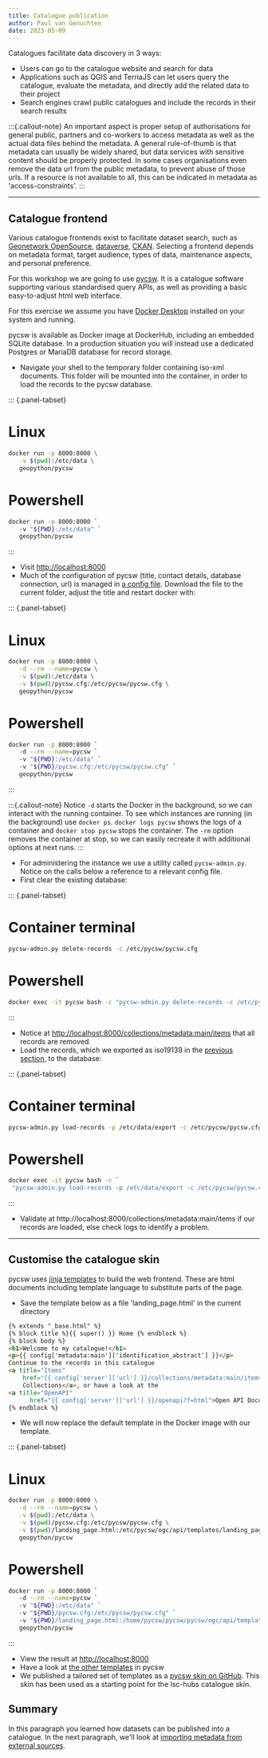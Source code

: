 ```yaml
---
title: Catalogue publication
author: Paul van Genuchten
date: 2023-05-09
---
```


Catalogues facilitate data discovery in 3 ways:

- Users can go to the catalogue website and search for data
- Applications such as QGIS and TerriaJS can let users query the catalogue, evaluate the metadata, and directly add the related data to their project
- Search engines crawl public catalogues and include the records in their search results

:::{.callout-note}
An important aspect is proper setup of authorisations for general public, partners and co-workers to access metadata as well as the actual data files behind the metadata. A general rule-of-thumb is that metadata can usually be widely shared, but data services with sensitive content should be properly protected. In some cases organisations even remove the data url from the public metadata, to prevent abuse of those urls. If a resource is not available to all, this can be indicated in metadata as 'access-constraints'.
:::

---

## Catalogue frontend

Various catalogue frontends exist to facilitate dataset search, such as [Geonetwork OpenSource](https://geonetwork-opensource.org), [dataverse](https://dataverse.org), [CKAN](https://ckan.org). Selecting a frontend depends on metadata format, target audience, types of data, maintenance aspects, and personal preference.

For this workshop we are going to use [pycsw](https://pycsw.org). It is a catalogue software supporting various standardised query APIs, as well as providing a basic easy-to-adjust html web interface. 

For this exercise we assume you have [Docker Desktop](https://www.docker.com/get-started/) installed on your system and running.

pycsw is available as Docker image at DockerHub, including an embedded SQLite database. In a production situation you will instead use a dedicated Postgres or MariaDB database for record storage. 

- Navigate your shell to the temporary folder containing iso-xml documents. This folder will be mounted into the container, in order to load the records to the pycsw database.

::: {.panel-tabset}
# Linux
```bash
docker run -p 8000:8000 \
   -v $(pwd):/etc/data \
   geopython/pycsw
```
# Powershell
```bash
docker run -p 8000:8000 `
   -v "${PWD}:/etc/data" `
   geopython/pycsw
```
:::

- Visit <http://localhost:8000> 
- Much of the configuration of pycsw (title, contact details, database connection, url) is managed in [a config file](https://github.com/geopython/pycsw/blob/master/docker/pycsw.cfg). Download the file to the current folder, adjust the title and restart docker with:

::: {.panel-tabset}
# Linux
```bash
docker run -p 8000:8000 \
   -d --rm --name=pycsw \
   -v $(pwd):/etc/data \
   -v $(pwd)/pycsw.cfg:/etc/pycsw/pycsw.cfg \
   geopython/pycsw
```
# Powershell
```bash
docker run -p 8000:8000 `
   -d --rm --name=pycsw `
   -v "${PWD}:/etc/data" `
   -v "${PWD}/pycsw.cfg:/etc/pycsw/pycsw.cfg" `
   geopython/pycsw
```
:::

:::{.callout-note}
Notice `-d` starts the Docker in the background, so we can interact with the running container. To see which instances are running (in the background) use `docker ps`. `docker logs pycsw` shows the logs of a container and `docker stop pycsw` stops the container. The `-rm` option removes the container at stop, so we can easily recreate it with additional options at next runs.
:::

- For administering the instance we use a utility called `pycsw-admin.py`. Notice on the calls below a reference to a relevant config file. 
- First clear the existing database:

::: {.panel-tabset}
# Container terminal
```bash
pycsw-admin.py delete-records -c /etc/pycsw/pycsw.cfg
```
# Powershell
```bash
docker exec -it pycsw bash -c "pycsw-admin.py delete-records -c /etc/pycsw/pycsw.cfg"
```
:::

- Notice at <http://localhost:8000/collections/metadata:main/items> that all records are removed.
- Load the records, which we exported as iso19139 in the [previous section](./2-interact-with-data-repositories.md), to the database:

::: {.panel-tabset}
# Container terminal
```bash
pycsw-admin.py load-records -p /etc/data/export -c /etc/pycsw/pycsw.cfg -y -r
```
# Powershell
```bash
docker exec -it pycsw bash -c `
 "pycsw-admin.py load-records -p /etc/data/export -c /etc/pycsw/pycsw.cfg -y -r"
```
:::

- Validate at http://localhost:8000/collections/metadata:main/items if our records are loaded, else check logs to identify a problem.

---


## Customise the catalogue skin

pycsw uses [jinja templates](https://jinja.palletsprojects.com/en/3.1.x/) to build the web frontend. These are html documents including template language to substitute parts of the page.

- Save the template below as a file 'landing_page.html' in the current directory

```html
{% extends "_base.html" %}
{% block title %}{{ super() }} Home {% endblock %}
{% block body %}
<h1>Welcome to my catalogue!</h1>
<p>{{ config['metadata:main']['identification_abstract'] }}</p>
Continue to the records in this catalogue
<a title="Items" 
    href="{{ config['server']['url'] }}/collections/metadata:main/items">
    Collections</a>, or have a look at the  
<a title="OpenAPI" 
      href="{{ config['server']['url'] }}/openapi?f=html">Open API Document</a>
{% endblock %}
```

- We will now replace the default template in the Docker image with our template.

::: {.panel-tabset}
# Linux
```bash
docker run -p 8000:8000 \
   -d --rm --name=pycsw \
   -v $(pwd):/etc/data \
   -v $(pwd)/pycsw.cfg:/etc/pycsw/pycsw.cfg \
   -v $(pwd)/landing_page.html:/etc/pycsw/ogc/api/templates/landing_page.html \
   geopython/pycsw
```
# Powershell
```bash
docker run -p 8000:8000 `
   -d --rm --name=pycsw `
   -v "${PWD}:/etc/data" `
   -v "${PWD}/pycsw.cfg:/etc/pycsw/pycsw.cfg" `
   -v "${PWD}/landing_page.html:/home/pycsw/pycsw/pycsw/ogc/api/templates/landing_page.html" `
   geopython/pycsw
```
:::

- View the result at <http://localhost:8000> 
- Have a look at [the other templates](https://github.com/geopython/pycsw/tree/master/pycsw/ogc/api/templates) in pycsw
- We published a tailored set of templates as a [pycsw skin on GitHub](https://github.com/pvgenuchten/pycsw-skin). This skin has been used as a starting point for the lsc-hubs catalogue skin.


## Summary

In this paragraph you learned how datasets can be published into a catalogue. In the next paragraph, we'll look at [importing metadata from external sources](./4-bulk-import.md).
